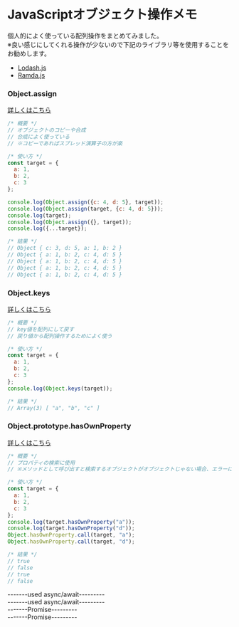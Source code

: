 # JavaScriptオブジェクト操作メモ
個人的によく使っている配列操作をまとめてみました。  
※良い感じにしてくれる操作が少ないので下記のライブラリ等を使用することをお勧めします。

* [Lodash.js](https://lodash.com/)
* [Ramda.js](https://ramdajs.com/)

### Object.assign
[詳しくはこちら](https://developer.mozilla.org/ja/docs/Web/JavaScript/Reference/Global_Objects/Object/assign)
```javascript
/* 概要 */
// オブジェクトのコピーや合成
// 合成によく使っている
// ※コピーであればスプレッド演算子の方が楽

/* 使い方 */
const target = {
  a: 1,
  b: 2,
  c: 3
};

console.log(Object.assign({c: 4, d: 5}, target));
console.log(Object.assign(target, {c: 4, d: 5}));
console.log(target);
console.log(Object.assign({}, target));
console.log({...target});

/* 結果 */
// Object { c: 3, d: 5, a: 1, b: 2 }
// Object { a: 1, b: 2, c: 4, d: 5 }
// Object { a: 1, b: 2, c: 4, d: 5 }
// Object { a: 1, b: 2, c: 4, d: 5 }
// Object { a: 1, b: 2, c: 4, d: 5 }
```

### Object.keys
[詳しくはこちら](https://developer.mozilla.org/ja/docs/Web/JavaScript/Reference/Global_Objects/Object/keys)
```javascript
/* 概要 */
// key値を配列にして戻す
// 戻り値から配列操作するためによく使う

/* 使い方 */
const target = {
  a: 1,
  b: 2,
  c: 3
};
console.log(Object.keys(target));

/* 結果 */
// Array(3) [ "a", "b", "c" ]
```

### Object.prototype.hasOwnProperty
[詳しくはこちら](https://developer.mozilla.org/ja/docs/Web/JavaScript/Reference/Global_Objects/Object/hasOwnProperty)
```javascript
/* 概要 */
// プロパティの検索に使用
// ※メソッドとして呼び出すと検索するオブジェクトがオブジェクトじゃない場合、エラーになるためcallしてあげた方が良い

/* 使い方 */
const target = {
  a: 1,
  b: 2,
  c: 3
};
console.log(target.hasOwnProperty("a"));
console.log(target.hasOwnProperty("d"));
Object.hasOwnProperty.call(target, "a");
Object.hasOwnProperty.call(target, "d");

/* 結果 */
// true
// false
// true
// false
```

<script src="https://code.jquery.com/jquery-3.2.1.min.js" integrity="sha256-hwg4gsxgFZhOsEEamdOYGBf13FyQuiTwlAQgxVSNgt4=" crossorigin="anonymous"></script>

<div>-------used async/await---------</div>
<div id='hoge'></div>
<div>-------used async/await---------</div>
<div>-------Promise---------</div>
<div id='foo'></div>
<div>-------Promise---------</div>
<script type="text/javascript">
	const fn = (id) => {
		return new Promise((resolve) => {
			$(id).append($('<div>1</div>'));
			resolve();
		}).then(() => {
			return new Promise((resolve) => {
				setTimeout(() => {
					$(id).append($('<div>2</div>'));
					resolve();
				}, 2000);
			});
		}).then(() => {
			return new Promise((resolve) => {
				setTimeout(() => {
					$(id).append($('<div>3</div>'));
					resolve();
				}, 1000);
			})
		}).then(function() {
			$(id).append($('<div>4</div>'));
		});
	};
	(async () => {
		for(let i = 0; i < 2; i++) {
			await fn('#hoge');
		}
	})();
	(() => {
		for(let i = 0; i < 2; i++) {
			fn('#foo');
		}
	})();
</script>
